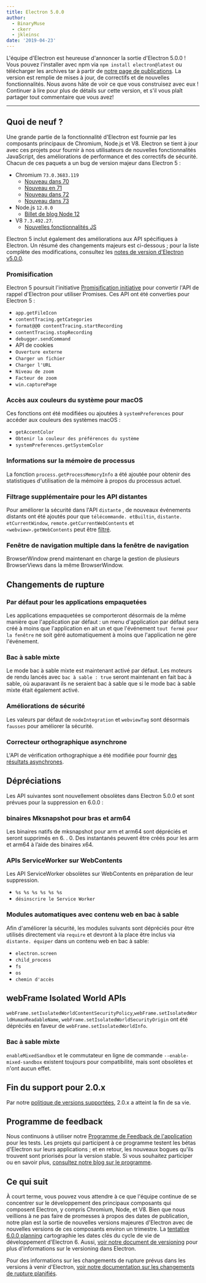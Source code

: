 ```yaml
---
title: Electron 5.0.0
author:
  - BinaryMuse
  - ckerr
  - jkleinsc
date: '2019-04-23'
---
```


L'équipe d'Electron est heureuse d'annoncer la sortie d'Electron 5.0.0 ! Vous pouvez l'installer avec npm via `npm install electron@latest` ou télécharger les archives tar à partir de [notre page de publications](https://github.com/electron/electron/releases/tag/v5.0.0). La version est remplie de mises à jour, de correctifs et de nouvelles fonctionnalités. Nous avons hâte de voir ce que vous construisez avec eux ! Continuer à lire pour plus de détails sur cette version, et s'il vous plaît partager tout commentaire que vous avez!

---

## Quoi de neuf ?

Une grande partie de la fonctionnalité d'Electron est fournie par les composants principaux de Chromium, Node.js et V8. Electron se tient à jour avec ces projets pour fournir à nos utilisateurs de nouvelles fonctionnalités JavaScript, des améliorations de performance et des correctifs de sécurité. Chacun de ces paquets a un bug de version majeur dans Electron 5 :

- Chromium `73.0.3683.119`
  - [Nouveau dans 70](https://developers.google.com/web/updates/2018/10/nic70)
  - [Nouveau en 71](https://developers.google.com/web/updates/2018/12/nic71)
  - [Nouveau dans 72](https://developers.google.com/web/updates/2019/01/nic72)
  - [Nouveau dans 73](https://developers.google.com/web/updates/2019/03/nic73)
- Node.js `12.0.0`
  - [Billet de blog Node 12](https://nodejs.org/en/blog/release/v12.0.0/)
- V8 `7.3.492.27`.
  - [Nouvelles fonctionnalités JS](https://twitter.com/mathias/status/1120700101637353473)

Electron 5 inclut également des améliorations aux API spécifiques à Electron. Un résumé des changements majeurs est ci-dessous ; pour la liste complète des modifications, consultez les [notes de version d'Electron v5.0.0](https://github.com/electron/electron/releases/tag/v5.0.0).

### Promisification

Electron 5 poursuit l'initiative [Promisification initiative](https://github.com/electron/electron/blob/5-0-x/docs/api/promisification.md) pour convertir l'API de rappel d'Electron pour utiliser Promises. Ces API ont été converties pour Electron 5 :
* `app.getFileIcon`
* `contentTracing.getCategories`
* `format@@0 contentTracing.startRecording`
* `contentTracing.stopRecording`
* `debugger.sendCommand`
* API de cookies
* `Ouverture externe`
* `Charger un fichier`
* `Charger l'URL`
* `Niveau de zoom`
* `Facteur de zoom`
* `win.capturePage`

### Accès aux couleurs du système pour macOS

Ces fonctions ont été modifiées ou ajoutées à `systemPreferences` pour accéder aux couleurs des systèmes macOS :
* `getAccentColor`
* `Obtenir la couleur des préférences du système`
* `systemPreferences.getSystemColor`

### Informations sur la mémoire de processus

La fonction `process.getProcessMemoryInfo` a été ajoutée pour obtenir des statistiques d'utilisation de la mémoire à propos du processus actuel.

### Filtrage supplémentaire pour les API distantes

Pour améliorer la sécurité dans l'API `distante` , de nouveaux événements distants ont été ajoutés pour que `télécommande. etBuiltin`, `distante. etCurrentWindow`, `remote.getCurrentWebContents` et `<webview>.getWebContents` peut être [filtré](https://github.com/electron/electron/blob/master/docs/tutorial/security.md#13-disable-or-limit-creation-of-new-windows).

### Fenêtre de navigation multiple dans la fenêtre de navigation

BrowserWindow prend maintenant en charge la gestion de plusieurs BrowserViews dans la même BrowserWindow.

## Changements de rupture

### Par défaut pour les applications empaquetées

Les applications empaquetées se comporteront désormais de la même manière que l'application par défaut : un menu d'application par défaut sera créé à moins que l'application en ait un et que l'événement `tout fermé pour la fenêtre` ne soit géré automatiquement à moins que l'application ne gère l'événement.

### Bac à sable mixte

Le mode bac à sable mixte est maintenant activé par défaut. Les moteurs de rendu lancés avec `bac à sable : true` seront maintenant en fait bac à sable, où auparavant ils ne seraient bac à sable que si le mode bac à sable mixte était également activé.

### Améliorations de sécurité
Les valeurs par défaut de `nodeIntegration` et `webviewTag` sont désormais `fausses` pour améliorer la sécurité.

### Correcteur orthographique asynchrone

L'API de vérification orthographique a été modifiée pour fournir [des résultats asynchrones](https://github.com/electron/electron/blob/5-0-x/docs/api/web-frame.md#webframesetspellcheckproviderlanguage-provider).

## Dépréciations

Les API suivantes sont nouvellement obsolètes dans Electron 5.0.0 et sont prévues pour la suppression en 6.0.0 :

### binaires Mksnapshot pour bras et arm64
Les binaires natifs de mksnapshot pour arm et arm64 sont dépréciés et seront supprimés en 6. . 0. Des instantanés peuvent être créés pour les arm et arm64 à l’aide des binaires x64.

### APIs ServiceWorker sur WebContents
Les API ServiceWorker obsolètes sur WebContents en préparation de leur suppression.
* `%s %s %s %s %s %s`
* `désinscrire le Service Worker`

### Modules automatiques avec contenu web en bac à sable
Afin d'améliorer la sécurité, les modules suivants sont dépréciés pour être utilisés directement via `require` et devront à la place être inclus via `distante. équiper` dans un contenu web en bac à sable:
* `electron.screen`
* `child_process`
* `fs`
* `os`
* `chemin d'accès`

## webFrame Isolated World APIs
`webFrame.setIsolatedWorldContentSecurityPolicy`,`webFrame.setIsolatedWorldHumanReadableName`, `webFrame.setIsolatedWorldSecurityOrigin` ont été dépréciés en faveur de `webFrame.setIsolatedWorldInfo`.

### Bac à sable mixte
`enableMixedSandbox` et le commutateur en ligne de commande `--enable-mixed-sandbox` existent toujours pour compatibilité, mais sont obsolètes et n'ont aucun effet.

## Fin du support pour 2.0.x

Par notre [politique de versions supportées](https://electronjs.org/docs/tutorial/support#supported-versions), 2.0.x a atteint la fin de sa vie.

## Programme de feedback

Nous continuons à utiliser notre [Programme de Feedback de l'application](https://electronjs.org/blog/app-feedback-program) pour les tests. Les projets qui participent à ce programme testent les bétas d'Electron sur leurs applications ; et en retour, les nouveaux bogues qu'ils trouvent sont priorisés pour la version stable. Si vous souhaitez participer ou en savoir plus, [consultez notre blog sur le programme](https://electronjs.org/blog/app-feedback-program).

## Ce qui suit

À court terme, vous pouvez vous attendre à ce que l'équipe continue de se concentrer sur le développement des principaux composants qui composent Electron, y compris Chromium, Node, et V8. Bien que nous veillions à ne pas faire de promesses à propos des dates de publication, notre plan est la sortie de nouvelles versions majeures d'Electron avec de nouvelles versions de ces composants environ un trimestre. La [tentative 6.0.0 planning](https://electronjs.org/docs/tutorial/electron-timelines#600-release-schedule) cartographie les dates clés du cycle de vie de développement d'Electron 6. Aussi, [voir notre document de versioning](https://electronjs.org/docs/tutorial/electron-versioning) pour plus d'informations sur le versioning dans Electron.

Pour des informations sur les changements de rupture prévus dans les versions à venir d'Electron, [voir notre documentation sur les changements de rupture planifiés](https://github.com/electron/electron/blob/master/docs/api/breaking-changes.md).
